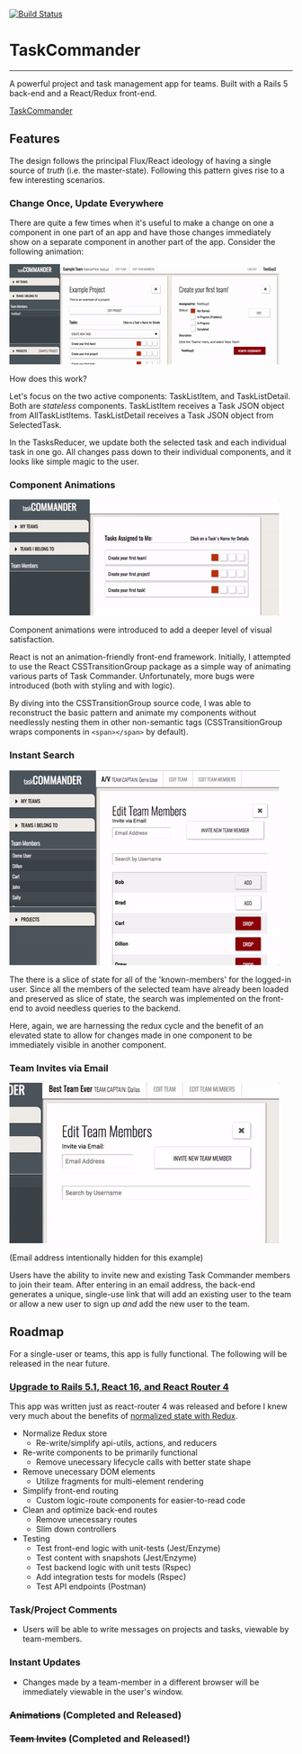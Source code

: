 [![Build Status](https://travis-ci.org/dallashall/Commander.svg?branch=master)](https://travis-ci.org/dallashall/Commander)

# TaskCommander
---------
A powerful project and task management app for teams. Built with a Rails 5 back-end and a React/Redux front-end.

[TaskCommander](https://taskcommander.herokuapp.com)

## Features
The design follows the principal Flux/React ideology of having a single source of *truth* (i.e. the master-state). Following this pattern gives rise to a few interesting scenarios.

### Change Once, Update Everywhere
There are quite a few times when it's useful to make a change on one a component in one part of an app and have those changes immediately show on a separate component in another part of the app. Consider the following animation:

![Animation of changes being reflected in multiple locations](docs/elevated-state.gif)

How does this work?

Let's focus on the two active components: TaskListItem, and TaskListDetail. Both are *stateless* components. TaskListItem receives a Task JSON object from AllTaskListItems. TaskListDetail receives a Task JSON object from SelectedTask.

In the TasksReducer, we update both the selected task and each individual task in one go. All changes pass down to their individual components, and it looks like simple magic to the user.

### Component Animations

![Components sliding in after link is pressed](docs/animations.gif)

Component animations were introduced to add a deeper level of visual satisfaction.

React is not an animation-friendly front-end framework. Initially, I attempted to use the React CSSTransitionGroup package as a simple way of animating various parts of Task Commander. Unfortunately, more bugs were introduced (both with styling and with logic).

By diving into the CSSTransitionGroup source code, I was able to reconstruct the basic pattern and animate my components without needlessly nesting them in other non-semantic tags (CSSTransitionGroup wraps components in `<span></span>` by default).

### Instant Search
![Animation of searching, adding, and dropping team-members](docs/instant-search.gif)

The there is a slice of state for all of the 'known-members' for the logged-in user. Since all the members of the selected team have already been loaded and preserved as slice of state, the search was implemented on the front-end to avoid needless queries to the backend.

Here, again, we are harnessing the redux cycle and the benefit of an elevated state to allow for changes made in one component to be immediately visible in another component.

### Team Invites via Email
![Typing an email address and clicking the 'invite member' button](docs/email-invite.gif)

(Email address intentionally hidden for this example)

Users have the ability to invite new and existing Task Commander members to join their team. After entering in an email address, the back-end generates a unique, single-use link that will add an existing user to the team or allow a new user to sign up *and* add the new user to the team.


## Roadmap
For a single-user or teams, this app is fully functional. The following will be released in the near future.

### [Upgrade to Rails 5.1, React 16, and React Router 4](https://github.com/dallashall/Commander/tree/update-to-latest-react)

This app was written just as react-router 4 was released and before I knew very much about the benefits of [normalized state with Redux](https://redux.js.org/docs/recipes/reducers/NormalizingStateShape.html#). 
  - Normalize Redux store
    - Re-write/simplify api-utils, actions, and reducers
  - Re-write components to be primarily functional
    - Remove unecessary lifecycle calls with better state shape
  - Remove unecessary DOM elements
    - Utilize fragments for multi-element rendering
  - Simplify front-end routing
    - Custom logic-route components for easier-to-read code
  - Clean and optimize back-end routes
    - Remove unecessary routes
    - Slim down controllers
  - Testing
    - Test front-end logic with unit-tests (Jest/Enzyme)
    - Test content with snapshots (Jest/Enzyme)
    - Test backend logic with unit tests (Rspec)
    - Add integration tests for models (Rspec)
    - Test API endpoints (Postman)

### Task/Project Comments
 - Users will be able to write messages on projects and tasks, viewable by team-members.

### Instant Updates
 - Changes made by a team-member in a different browser will be immediately viewable in the user's window.

### ~~Animations~~ (Completed and Released)

### ~~Team Invites~~ (Completed and Released!)
